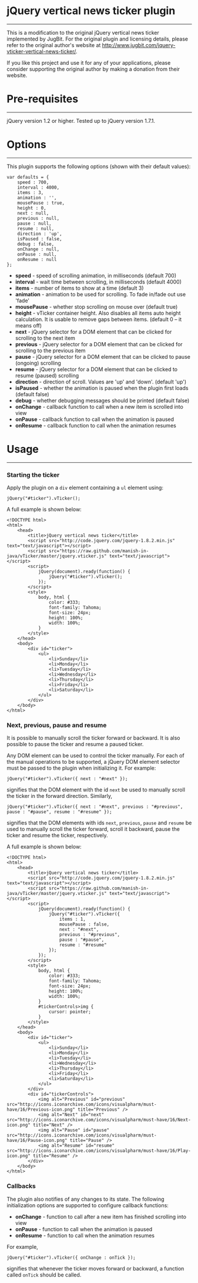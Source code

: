# jQuery vertical news ticker plugin
------------------------------------

This is a modification to the original jQuery vertical news ticker implemented by JugBit.  For the original plugin and licensing details, please refer to the original author's website at http://www.jugbit.com/jquery-vticker-vertical-news-ticker/.

If you like this project and use it for any of your applications, please consider supporting the original author by making a donation from their website.


# Pre-requisites
----------------

jQuery version 1.2 or higher.  Tested up to jQuery version 1.7.1.


# Options
---------

This plugin supports the following options (shown with their default values):

    var defaults = {
        speed : 700,
        interval : 4000,
        items : 3,
        animation : '',
        mousePause : true,
        height : 0,
        next : null,
        previous : null,
        pause : null,
        resume : null,
        direction : 'up',
        isPaused : false,
        debug : false,
        onChange : null,
        onPause : null,
        onResume : null
    };

 * **speed** - speed of scrolling animation, in milliseconds (default 700)
 * **interval** - wait time between scrolling, in milliseconds (default 4000)
 * **items** - number of items to show at a time (default 3)
 * **animation** - animation to be used for scrolling. To fade in/fade out use 'fade'
 * **mousePause** - whether stop scrolling on mouse over (default true)
 * **height** - vTicker container height. Also disables all items auto height calculation. It is usable to remove gaps between items. (default 0 – it means off)
 * **next** - jQuery selector for a DOM element that can be clicked for scrolling to the next item
 * **previous** - jQuery selector for a DOM element that can be clicked for scrolling to the previous item
 * **pause** - jQuery selector for a DOM element that can be clicked to pause (ongoing) scrolling
 * **resume** - jQuery selector for a DOM element that can be clicked to resume (paused) scrolling
 * **direction** - direction of scroll. Values are 'up' and 'down'. (default 'up')
 * **isPaused** - whether the animation is paused when the plugin first loads (default false)
 * **debug** - whether debugging messages should be printed (default false)
 * **onChange** - callback function to call when a new item is scrolled into view
 * **onPause** - callback function to call when the animation is paused
 * **onResume** - callback function to call when the animation resumes


# Usage
-------

### Starting the ticker

Apply the plugin on a `div` element containing a `ul` element using:

    jQuery("#ticker").vTicker();

A full example is shown below:

    <!DOCTYPE html>
    <html>
        <head>
            <title>jQuery vertical news ticker</title>
            <script src="http://code.jquery.com/jquery-1.8.2.min.js" text="text/javascript"></script>
            <script src="https://raw.github.com/manish-in-java/vTicker/master/jquery.vticker.js" text="text/javascript"></script>
            <script>
                jQuery(document).ready(function() {
                    jQuery("#ticker").vTicker();
                });
            </script>
            <style>
                body, html {
                    color: #333;
                    font-family: Tahoma;
                    font-size: 24px;
                    height: 100%;
                    width: 100%;
                }
            </style>
        </head>
        <body>
            <div id="ticker">
                <ul>
                    <li>Sunday</li>
                    <li>Monday</li>
                    <li>Tuesday</li>
                    <li>Wednesday</li>
                    <li>Thursday</li>
                    <li>Friday</li>
                    <li>Saturday</li>
                </ul>
            </div>
        </body>
    </html>

### Next, previous, pause and resume

It is possible to manually scroll the ticker forward or backward.  It is also possible to pause the ticker and resume a paused ticker.

Any DOM element can be used to control the ticker manually.  For each of the manual operations to be supported, a jQuery DOM element selector must be passed to the plugin when initializing it.  For example:


    jQuery("#ticker").vTicker({ next : "#next" });

signifies that the DOM element with the id `next` be used to manually scroll the ticker in the forward direction.  Similarly,

    jQuery("#ticker").vTicker({ next : "#next", previous : "#previous", pause : "#pause", resume : "#resume" });

signifies that the DOM elements with ids `next`, `previous`, `pause` and `resume` be used to manually scroll the ticker forward, scroll it backward, pause the ticker and resume the ticker, respectively.

A full example is shown below:

    <!DOCTYPE html>
    <html>
        <head>
            <title>jQuery vertical news ticker</title>
            <script src="http://code.jquery.com/jquery-1.8.2.min.js" text="text/javascript"></script>
            <script src="https://raw.github.com/manish-in-java/vTicker/master/jquery.vticker.js" text="text/javascript"></script>
            <script>
                jQuery(document).ready(function() {
                    jQuery("#ticker").vTicker({ 
                        items : 1,
                        mousePause : false,
                        next : "#next",
                        previous : "#previous",
                        pause : "#pause",
                        resume : "#resume"
                    });
                });
            </script>
            <style>
                body, html {
                    color: #333;
                    font-family: Tahoma;
                    font-size: 24px;
                    height: 100%;
                    width: 100%;
                }
                #tickerControls>img {
                    cursor: pointer;
                }
            </style>
        </head>
        <body>
            <div id="ticker">
                <ul>
                    <li>Sunday</li>
                    <li>Monday</li>
                    <li>Tuesday</li>
                    <li>Wednesday</li>
                    <li>Thursday</li>
                    <li>Friday</li>
                    <li>Saturday</li>
                </ul>
            </div>
            <div id="tickerControls">
                <img alt="Previous" id="previous" src="http://icons.iconarchive.com/icons/visualpharm/must-have/16/Previous-icon.png" title="Previous" />
                <img alt="Next" id="next" src="http://icons.iconarchive.com/icons/visualpharm/must-have/16/Next-icon.png" title="Next" />
                <img alt="Pause" id="pause" src="http://icons.iconarchive.com/icons/visualpharm/must-have/16/Pause-icon.png" title="Pause" />
                <img alt="Resume" id="resume" src="http://icons.iconarchive.com/icons/visualpharm/must-have/16/Play-icon.png" title="Resume" />
            </div>
        </body>
    </html>

### Callbacks

The plugin also notifies of any changes to its state.  The following initialization options are supported to configure callback functions:

 * **onChange** - function to call after a new item has finished scrolling into view
 * **onPause** - function to call when the animation is paused
 * **onResume** - function to call when the animation resumes

For example,

    jQuery("#ticker").vTicker({ onChange : onTick });

signifies that whenever the ticker moves forward or backward, a function called `onTick` should be called.